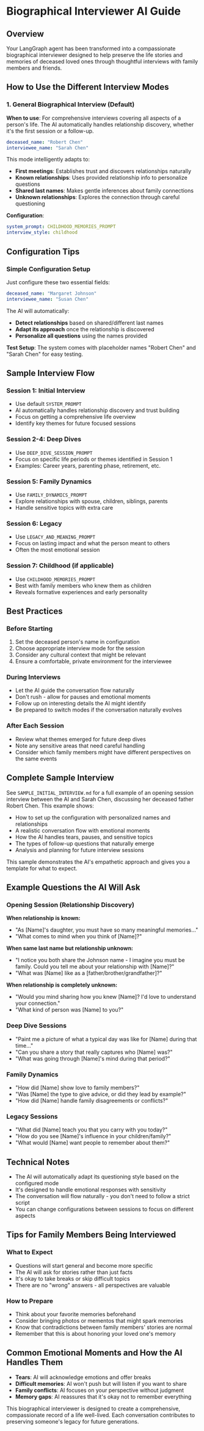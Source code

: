 # Biographical Interviewer AI Guide

## Overview

Your LangGraph agent has been transformed into a compassionate biographical interviewer designed to help preserve the life stories and memories of deceased loved ones through thoughtful interviews with family members and friends.

## How to Use the Different Interview Modes

### 1. General Biographical Interview (Default)

**When to use**: For comprehensive interviews covering all aspects of a person's life. The AI automatically handles relationship discovery, whether it's the first session or a follow-up.

```yaml
deceased_name: "Robert Chen"
interviewee_name: "Sarah Chen"
```

This mode intelligently adapts to:

- **First meetings**: Establishes trust and discovers relationships naturally
- **Known relationships**: Uses provided relationship info to personalize questions
- **Shared last names**: Makes gentle inferences about family connections
- **Unknown relationships**: Explores the connection through careful questioning

**Configuration**:

```yaml
system_prompt: CHILDHOOD_MEMORIES_PROMPT
interview_style: childhood
```

## Configuration Tips

### Simple Configuration Setup

Just configure these two essential fields:

```yaml
deceased_name: "Margaret Johnson"
interviewee_name: "Susan Chen"
```

The AI will automatically:

- **Detect relationships** based on shared/different last names
- **Adapt its approach** once the relationship is discovered
- **Personalize all questions** using the names provided

**Test Setup**: The system comes with placeholder names "Robert Chen" and "Sarah Chen" for easy testing.

## Sample Interview Flow

### Session 1: Initial Interview

- Use default `SYSTEM_PROMPT`
- AI automatically handles relationship discovery and trust building
- Focus on getting a comprehensive life overview
- Identify key themes for future focused sessions

### Session 2-4: Deep Dives

- Use `DEEP_DIVE_SESSION_PROMPT`
- Focus on specific life periods or themes identified in Session 1
- Examples: Career years, parenting phase, retirement, etc.

### Session 5: Family Dynamics

- Use `FAMILY_DYNAMICS_PROMPT`
- Explore relationships with spouse, children, siblings, parents
- Handle sensitive topics with extra care

### Session 6: Legacy

- Use `LEGACY_AND_MEANING_PROMPT`
- Focus on lasting impact and what the person meant to others
- Often the most emotional session

### Session 7: Childhood (if applicable)

- Use `CHILDHOOD_MEMORIES_PROMPT`
- Best with family members who knew them as children
- Reveals formative experiences and early personality

## Best Practices

### Before Starting

1. Set the deceased person's name in configuration
2. Choose appropriate interview mode for the session
3. Consider any cultural context that might be relevant
4. Ensure a comfortable, private environment for the interviewee

### During Interviews

- Let the AI guide the conversation flow naturally
- Don't rush - allow for pauses and emotional moments
- Follow up on interesting details the AI might identify
- Be prepared to switch modes if the conversation naturally evolves

### After Each Session

- Review what themes emerged for future deep dives
- Note any sensitive areas that need careful handling
- Consider which family members might have different perspectives on the same events

## Complete Sample Interview

See `SAMPLE_INITIAL_INTERVIEW.md` for a full example of an opening session interview between the AI and Sarah Chen, discussing her deceased father Robert Chen. This example shows:

- How to set up the configuration with personalized names and relationships
- A realistic conversation flow with emotional moments
- How the AI handles tears, pauses, and sensitive topics
- The types of follow-up questions that naturally emerge
- Analysis and planning for future interview sessions

This sample demonstrates the AI's empathetic approach and gives you a template for what to expect.

## Example Questions the AI Will Ask

### Opening Session (Relationship Discovery)

**When relationship is known:**

- "As [Name]'s daughter, you must have so many meaningful memories..."
- "What comes to mind when you think of [Name]?"

**When same last name but relationship unknown:**

- "I notice you both share the Johnson name - I imagine you must be family. Could you tell me about your relationship with [Name]?"
- "What was [Name] like as a [father/brother/grandfather]?"

**When relationship is completely unknown:**

- "Would you mind sharing how you knew [Name]? I'd love to understand your connection."
- "What kind of person was [Name] to you?"

### Deep Dive Sessions

- "Paint me a picture of what a typical day was like for [Name] during that time..."
- "Can you share a story that really captures who [Name] was?"
- "What was going through [Name]'s mind during that period?"

### Family Dynamics

- "How did [Name] show love to family members?"
- "Was [Name] the type to give advice, or did they lead by example?"
- "How did [Name] handle family disagreements or conflicts?"

### Legacy Sessions

- "What did [Name] teach you that you carry with you today?"
- "How do you see [Name]'s influence in your children/family?"
- "What would [Name] want people to remember about them?"

## Technical Notes

- The AI will automatically adapt its questioning style based on the configured mode
- It's designed to handle emotional responses with sensitivity
- The conversation will flow naturally - you don't need to follow a strict script
- You can change configurations between sessions to focus on different aspects

## Tips for Family Members Being Interviewed

### What to Expect

- Questions will start general and become more specific
- The AI will ask for stories rather than just facts
- It's okay to take breaks or skip difficult topics
- There are no "wrong" answers - all perspectives are valuable

### How to Prepare

- Think about your favorite memories beforehand
- Consider bringing photos or mementos that might spark memories
- Know that contradictions between family members' stories are normal
- Remember that this is about honoring your loved one's memory

## Common Emotional Moments and How the AI Handles Them

- **Tears**: AI will acknowledge emotions and offer breaks
- **Difficult memories**: AI won't push but will listen if you want to share
- **Family conflicts**: AI focuses on your perspective without judgment
- **Memory gaps**: AI reassures that it's okay not to remember everything

This biographical interviewer is designed to create a comprehensive, compassionate record of a life well-lived. Each conversation contributes to preserving someone's legacy for future generations.
